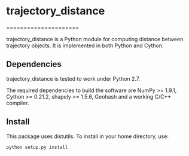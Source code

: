 # trajectory_distance
=====================

trajectory_distance is a Python module for computing distance between trajectory objects.
It is implemented in both Python and Cython.

## Dependencies

trajectory_distance is tested to work under Python 2.7.

The required dependencies to build the software are NumPy >= 1.9.1, Cython >= 0.21.2, shapely >= 1.5.6, Geohash and a working C/C++ compiler.

## Install

This package uses distutils. To install in your home directory, use:

```
python setup.py install 
```

##
  
